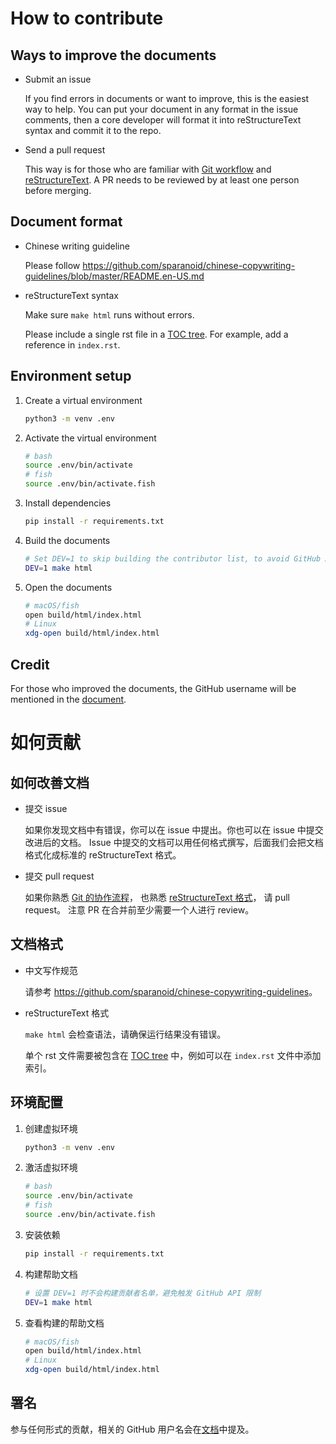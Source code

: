 # How to contribute

## Ways to improve the documents

* Submit an issue

  If you find errors in documents or want to improve, this is the easiest way to help.
  You can put your document in any format in the issue comments, then a core developer
  will format it into reStructureText syntax and commit it to the repo.

* Send a pull request

  This way is for those who are familiar with
  [Git workflow](https://guides.github.com/introduction/flow/) and
  [reStructureText](http://www.sphinx-doc.org/en/stable/rest.html).
  A PR needs to be reviewed by at least one person before merging.

## Document format

* Chinese writing guideline

  Please follow <https://github.com/sparanoid/chinese-copywriting-guidelines/blob/master/README.en-US.md>

* reStructureText syntax

  Make sure `make html` runs without errors.

  Please include a single rst file in a [TOC tree](http://www.sphinx-doc.org/en/stable/markup/toctree.html).
  For example, add a reference in `index.rst`.

## Environment setup

1. Create a virtual environment

    ```bash
    python3 -m venv .env
    ```
2. Activate the virtual environment

    ```bash
    # bash
    source .env/bin/activate
    # fish
    source .env/bin/activate.fish
    ```
3. Install dependencies

    ```bash
    pip install -r requirements.txt
    ```
4. Build the documents

    ```bash
    # Set DEV=1 to skip building the contributor list, to avoid GitHub API rate limit
    DEV=1 make html
    ```
5. Open the documents

    ```bash
    # macOS/fish
    open build/html/index.html
    # Linux
    xdg-open build/html/index.html
    ```

## Credit

For those who improved the documents, the GitHub username will be mentioned in the
[document](https://mirrors.ustc.edu.cn/help/contributor.html).


# 如何贡献

## 如何改善文档

* 提交 issue

  如果你发现文档中有错误，你可以在 issue 中提出。你也可以在 issue 中提交改进后的文档。
  Issue 中提交的文档可以用任何格式撰写，后面我们会把文档格式化成标准的 reStructureText 格式。

* 提交 pull request

  如果你熟悉 [Git 的协作流程](https://guides.github.com/introduction/flow/)，
  也熟悉 [reStructureText 格式](http://www.sphinx-doc.org/en/stable/rest.html)，
  请 pull request。
  注意 PR 在合并前至少需要一个人进行 review。

## 文档格式

* 中文写作规范

  请参考 <https://github.com/sparanoid/chinese-copywriting-guidelines>。

* reStructureText 格式

  `make html` 会检查语法，请确保运行结果没有错误。

  单个 rst 文件需要被包含在 [TOC tree](http://www.sphinx-doc.org/en/stable/markup/toctree.html) 中，例如可以在 `index.rst` 文件中添加索引。

## 环境配置

1. 创建虚拟环境

    ```bash
    python3 -m venv .env
    ```
2. 激活虚拟环境

    ```bash
    # bash
    source .env/bin/activate
    # fish
    source .env/bin/activate.fish
    ```
3. 安装依赖

    ```bash
    pip install -r requirements.txt
    ```
4. 构建帮助文档

    ```bash
    # 设置 DEV=1 时不会构建贡献者名单，避免触发 GitHub API 限制
    DEV=1 make html
    ```
5. 查看构建的帮助文档

    ```bash
    # macOS/fish
    open build/html/index.html
    # Linux
    xdg-open build/html/index.html
    ```

## 署名

参与任何形式的贡献，相关的 GitHub 用户名会在[文档](https://mirrors.ustc.edu.cn/help/contributor.html)中提及。
